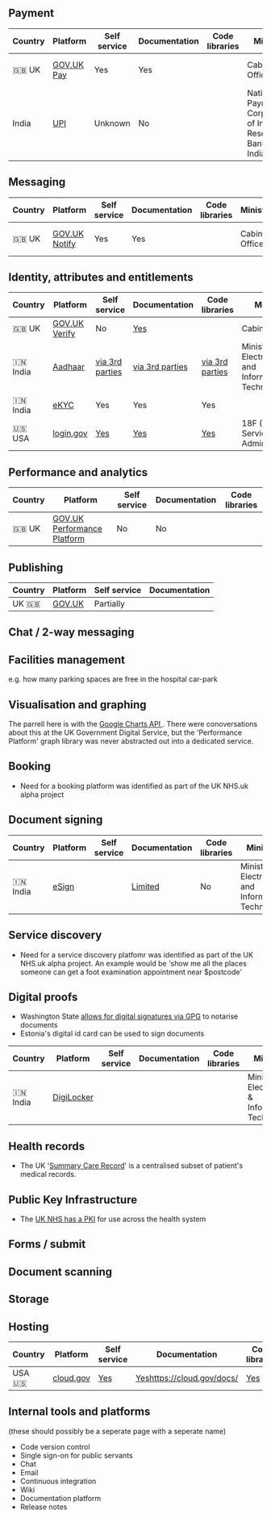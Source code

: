 <!-- TITLE: Government platforms -->
<!-- SUBTITLE: A list of Government Platforms -->


## Payment

| Country  | Platform | Self service | Documentation | Code libraries | Ministry | Use |
| ------------- | ------------- | ------------- | ------------- | ------------- | ------------- | ----------|
| :gb: UK | [GOV.UK Pay](https://www.payments.service.gov.uk) | Yes | Yes | | Cabinet Office | Central and local government|
| India | [UPI](https://www.npci.org.in/product-overview/upi-product-overview) | Unknown | No | | National Payments Corporation of India / Reserve Bank of India | Government and private sector |


## Messaging
| Country  | Platform | Self service | Documentation | Code libraries | Ministry | Use |
| ------------- | ------------- | ------------- | ------------- | ------------- | ----------- | -----------|
| :gb: UK  | [GOV.UK Notify](https://www.notifications.service.gov.uk) | Yes | Yes | | Cabinet Office | Central and local government|

## Identity, attributes and entitlements
| Country  | Platform | Self service | Documentation | Code libraries | Ministry | Use | Opensource |
| ------------- | ------------- | ------------- | ------------- | ------------- | -------------- | -------------- |-------------- |
| :gb: UK | [GOV.UK Verify](https://govuk-verify.cloudapps.digital)| No | [Yes](https://alphagov.github.io/identity-assurance-documentation/) | | Cabinet Office | Central government | |
| 🇮🇳 India | [Aadhaar](https://www.uidai.gov.in) | [via 3rd parties](http://indiastack.org/aadhaar/) | [via 3rd parties](http://indiastack.org/aadhaar/) | [via 3rd parties](http://indiastack.org/aadhaar/) | Ministry of Electronics and Information Technology| Society-wide ||
| 🇮🇳 India | [eKYC](http://indiastack.org/ekyc/)|Yes|Yes|Yes| | Society-wide | |
| :us: USA | [login.gov](https://www.login.gov) | [Yes](https://developers.login.gov/testing/) | [Yes](https://developers.login.gov) | [Yes](https://github.com/18F/identity-saml-python) | 18F (General Services Administration) |Federal government only?|[Yes](https://github.com/18F/identity-idp)|

## Performance and analytics
| Country  | Platform | Self service | Documentation | Code libraries |
| ------------- | ------------- | ------------- | ------------- | ------------- |
| :gb: UK | [GOV.UK Performance Platform](https://www.gov.uk/performance) | No | No |  |


## Publishing

| Country  | Platform | Self service | Documentation |
| ------------- | ------------- | ------------- | ------------- |
| UK :gb:  | [GOV.UK](https://www.gov.uk) | Partially | |

## Chat / 2-way messaging

## Facilities management 

e.g. how many parking spaces are free in the hospital car-park

## Visualisation and graphing
The parrell here is with the [Google Charts API ](https://developers.google.com/chart/). There were conoversations about this at the UK Government Digital Service, but the 'Performance Platform' graph library was never abstracted out into a dedicated service.

## Booking

* Need for a booking platform was identified as part of the UK NHS.uk alpha project


## Document signing

| Country  | Platform | Self service | Documentation | Code libraries | Ministry | Use |
| ------------- | ------------- | ------------- | ------------- | ------------- | ----------- | -----------|
| 🇮🇳 India  | [eSign](http://indiastack.org/esign/) |  | [Limited](http://cca.gov.in/cca/sites/default/files/files/eSign-APIv2.1.pdf) | No | Ministry of Electronics and Information Technology | Society-wide|

## Service discovery
* Need for a service discovery platfomr was identified as part of the UK NHS.uk alpha project. An example would be 'show me all the places someone can get a foot examination appointment near $postcode'


## Digital proofs

* Washington State [allows for digital signatures via GPG](https://lists.gnupg.org/pipermail/gnupg-users/2018-September/060987.html) to notarise documents
* Estonia's digital id card can be used to sign documents

| Country  | Platform | Self service | Documentation | Code libraries | Ministry | Use |
| ------------- | ------------- | ------------- | ------------- | ------------- | ------------- | ----------|
| 🇮🇳 India  | [DigiLocker](https://digilocker.gov.in) |  | |  | Ministry of Electronics & Information Technology  | Society-wide |


## Health records

* The UK '[Summary Care Record](https://en.wikipedia.org/wiki/Summary_Care_Record?wprov=sfti1)' is a centralised subset of patient's medical records.

## Public Key Infrastructure

* The [UK NHS has a PKI](https://digital.nhs.uk/services/data-and-cyber-security-protecting-information-and-data-in-health-and-care/cyber-and-data-security-policy-and-good-practice-in-health-and-care/nhs-pki-certificate-information/nhs-pki-certificate-information) for use across the health system

## Forms / submit

## Document scanning

## Storage

## Hosting
| Country  | Platform | Self service | Documentation | Code libraries |
| ------------- | ------------- | ------------- | ------------- | ------------- |
| USA :us:  | [cloud.gov](https://cloud.gov) | [Yes](https://cloud.gov/pricing/) | [Yes]()https://cloud.gov/docs/ | [Yes](https://github.com/18F/cf-hello-worlds) |

## Internal tools and platforms
(these should possibly be a seperate page with a seperate name)

* Code version control
* Single sign-on for public servants
* Chat 
* Email
* Continuous integration
* Wiki
* Documentation platform
* Release notes

